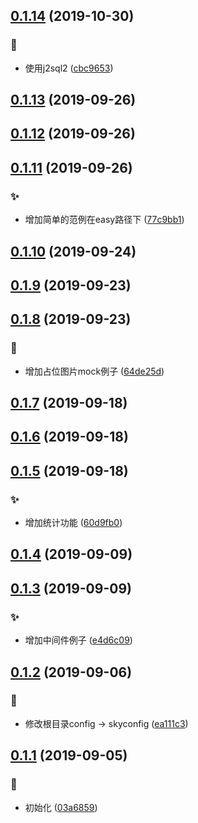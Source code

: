 ## [0.1.14](https://github.com/kongnet/skybase-template/compare/v0.1.13...v0.1.14) (2019-10-30)


### :art:

* 使用j2sql2 ([cbc9653](https://github.com/kongnet/skybase-template/commit/cbc9653c07b91e4cc0d750c9c6ce9f685ac462f5))



## [0.1.13](https://github.com/kongnet/skybase-template/compare/v0.1.12...v0.1.13) (2019-09-26)




## [0.1.12](https://github.com/kongnet/skybase-template/compare/v0.1.11...v0.1.12) (2019-09-26)




## [0.1.11](https://github.com/kongnet/skybase-template/compare/v0.1.10...v0.1.11) (2019-09-26)


### :sparkles:

* 增加简单的范例在easy路径下 ([77c9bb1](https://github.com/kongnet/skybase-template/commit/77c9bb14ba0cadb1b3f5302d72b2adb066f5c20c))



## [0.1.10](https://github.com/kongnet/skybase-template/compare/v0.1.9...v0.1.10) (2019-09-24)




## [0.1.9](https://github.com/kongnet/skybase-template/compare/v0.1.8...v0.1.9) (2019-09-23)




## [0.1.8](https://github.com/kongnet/skybase-template/compare/v0.1.7...v0.1.8) (2019-09-23)


### :art:

* 增加占位图片mock例子 ([64de25d](https://github.com/kongnet/skybase-template/commit/64de25d41087b2885c7d693167158f0cbb9bdb8d))



## [0.1.7](https://github.com/kongnet/skybase-template/compare/v0.1.6...v0.1.7) (2019-09-18)




## [0.1.6](https://github.com/kongnet/skybase-template/compare/v0.1.5...v0.1.6) (2019-09-18)




## [0.1.5](https://github.com/kongnet/skybase-template/compare/v0.1.4...v0.1.5) (2019-09-18)


### :sparkles:

* 增加统计功能 ([60d9fb0](https://github.com/kongnet/skybase-template/commit/60d9fb0c559c3ccc9da91e3081bd3c0f68ea69e4))



## [0.1.4](https://github.com/kongnet/skybase-template/compare/v0.1.3...v0.1.4) (2019-09-09)




## [0.1.3](https://github.com/kongnet/skybase-template/compare/v0.1.2...v0.1.3) (2019-09-09)


### :sparkles:

* 增加中间件例子 ([e4d6c09](https://github.com/kongnet/skybase-template/commit/e4d6c098fed68580066432421d40710a8239a4a4))



## [0.1.2](https://github.com/kongnet/skybase-template/compare/v0.1.1...v0.1.2) (2019-09-06)


### :art:

* 修改根目录config -> skyconfig ([ea111c3](https://github.com/kongnet/skybase-template/commit/ea111c30e35b1f0e705f6ae5e5242ee6c9701728))



## [0.1.1](https://github.com/kongnet/skybase-template/compare/03a68593abd1153e6bb8f48a18afeddd7f63572a...v0.1.1) (2019-09-05)


### :art:

* 初始化 ([03a6859](https://github.com/kongnet/skybase-template/commit/03a68593abd1153e6bb8f48a18afeddd7f63572a))



